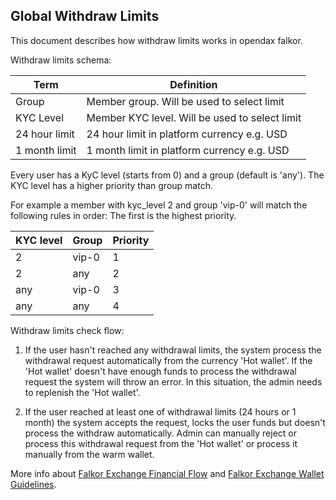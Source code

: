## Global Withdraw Limits

This document describes how withdraw limits works in opendax falkor.

Withdraw limits schema:

| Term           | Definition                                       |
| -------------- | ------------------------------------------------ |
| Group          | Member group. Will be used to select limit       |
| KYC Level      | Member KYC level. Will be used to select limit   |
| 24 hour limit  | 24 hour limit in platform currency e.g. USD      |
| 1 month limit  | 1 month limit in platform currency e.g. USD      |

Every user has a KyC level (starts from 0) and a group (default is 'any').
The KYC level has a higher priority than group match.

For example a member with kyc_level 2 and group 'vip-0' will match the following rules in order:
The first is the highest priority.

|KYC level|Group    |Priority|
|---------|---------|--------|
| 2       | vip-0 | 1      |
| 2       | any   | 2      |
| any   | vip-0 | 3      |
| any   | any   | 4      |

Withdraw limits check flow:

1. If the user hasn't reached any withdrawal limits, the system process the withdrawal request automatically from the currency 'Hot wallet'. If the 'Hot wallet' doesn't have enough funds to process the withdrawal request the system will throw an error. In this situation, the admin needs to replenish the 'Hot wallet'.

2. If the user reached at least one of withdrawal limits (24 hours or 1 month) the system accepts the request, locks the user funds but doesn't process the withdraw automatically. Admin can manually reject or process this withdrawal request from the 'Hot wallet' or process it manually from the warm wallet.

More info about [Falkor Exchange Financial Flow](https://www.openware.com/sdk/guides/operator/financial-flow.html) and [Falkor Exchange Wallet Guidelines](https://www.openware.com/sdk/guides/operator/wallet-guidelines.html).
